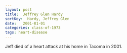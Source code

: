 ```yaml
---
layout: post
title:  Jeffrey Glen Hardy
sortKey:  Hardy, Jeffrey Glen
date:   2001-01-01
categories: class-of-1973
tags: heart-disease
---
```

Jeff died of a heart attack at his home in Tacoma in 2001. 
